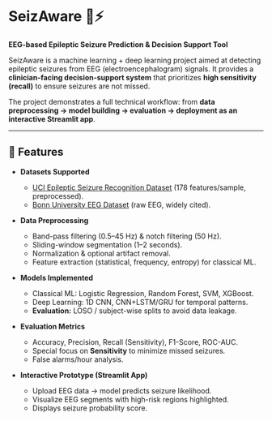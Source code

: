 # SeizAware 🧠⚡  
**EEG-based Epileptic Seizure Prediction & Decision Support Tool**

SeizAware is a machine learning + deep learning project aimed at detecting epileptic seizures from EEG (electroencephalogram) signals. It provides a **clinician-facing decision-support system** that prioritizes **high sensitivity (recall)** to ensure seizures are not missed.  

The project demonstrates a full technical workflow: from **data preprocessing → model building → evaluation → deployment as an interactive Streamlit app**.

---

## 🔑 Features
- **Datasets Supported**  
  - [UCI Epileptic Seizure Recognition Dataset](https://archive.ics.uci.edu/ml/datasets/Epileptic+Seizure+Recognition) (178 features/sample, preprocessed).  
  - [Bonn University EEG Dataset](http://epileptologie-bonn.de/cms/front_content.php?idcat=193&lang=3) (raw EEG, widely cited).  

- **Data Preprocessing**  
  - Band-pass filtering (0.5–45 Hz) & notch filtering (50 Hz).  
  - Sliding-window segmentation (1–2 seconds).  
  - Normalization & optional artifact removal.  
  - Feature extraction (statistical, frequency, entropy) for classical ML.

- **Models Implemented**  
  - Classical ML: Logistic Regression, Random Forest, SVM, XGBoost.  
  - Deep Learning: 1D CNN, CNN+LSTM/GRU for temporal patterns.  
  - **Evaluation:** LOSO / subject-wise splits to avoid data leakage.

- **Evaluation Metrics**  
  - Accuracy, Precision, Recall (Sensitivity), F1-Score, ROC-AUC.  
  - Special focus on **Sensitivity** to minimize missed seizures.  
  - False alarms/hour analysis.  

- **Interactive Prototype (Streamlit App)**  
  - Upload EEG data → model predicts seizure likelihood.  
  - Visualize EEG segments with high-risk regions highlighted.  
  - Displays seizure probability score.  
